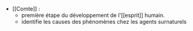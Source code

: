 - [[Comte]] : 
	- première étape du développement de l'[[esprit]] humain.
	- identifie les causes des phénomènes chez les agents surnaturels
